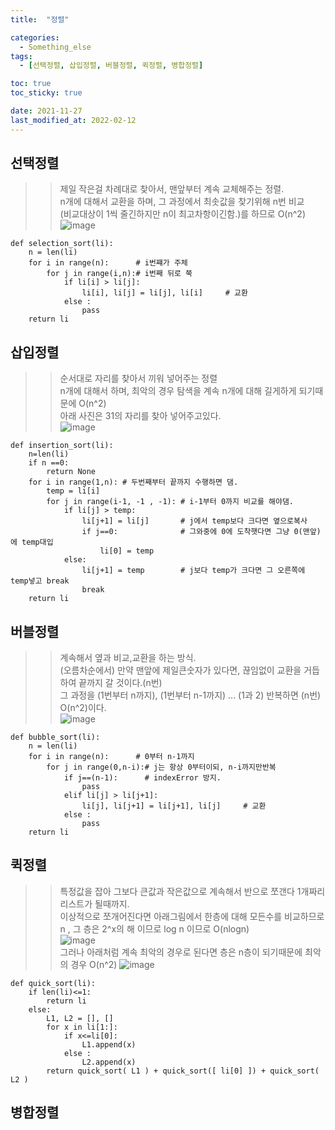 ```yaml
---
title:  "정렬"

categories:
  - Something_else
tags:
  - [선택정렬, 삽입정렬, 버블정렬, 퀵정렬, 병합정렬]

toc: true
toc_sticky: true

date: 2021-11-27
last_modified_at: 2022-02-12
---
```


## 선택정렬
>> 제일 작은걸 차례대로 찾아서, 맨앞부터 계속 교체해주는 정렬.  
>> n개에 대해서 교환을 하며, 그 과정에서 최솟값을 찾기위해 n번 비교  
>> (비교대상이 1씩 줄긴하지만 n이 최고차항이긴함.)를 하므로 O(n^2)  
![image](https://user-images.githubusercontent.com/84547813/145223514-1b92d47c-4204-4890-8ab3-07af49e0894b.png)
```
def selection_sort(li):
    n = len(li)
    for i in range(n):      # i번쨰가 주체
        for j in range(i,n):# i번째 뒤로 쭉
            if li[i] > li[j]:
                li[i], li[j] = li[j], li[i]     # 교환
            else :
                pass
    return li
```
## 삽입정렬
>> 순서대로 자리를 찾아서 끼워 넣어주는 정렬  
>> n개에 대해서 하며, 최악의 경우 탐색을 계속 n개에 대해 길게하게 되기때문에 O(n^2)  
>> 아래 사진은 31의 자리를 찾아 넣어주고있다.  
![image](https://user-images.githubusercontent.com/84547813/145224534-3f5b9130-8641-48b6-9151-53a91695617f.png)
```
def insertion_sort(li):
    n=len(li)
    if n ==0:
        return None
    for i in range(1,n): # 두번째부터 끝까지 수행하면 댐.
        temp = li[i]
        for j in range(i-1, -1 , -1): # i-1부터 0까지 비교를 해야댐.
            if li[j] > temp:
                li[j+1] = li[j]       # j에서 temp보다 크다면 옆으로복사
                if j==0:              # 그와중에 0에 도착햇다면 그냥 0(맨앞)에 temp대입
                    li[0] = temp
            else:
                li[j+1] = temp        # j보다 temp가 크다면 그 오른쪽에 temp넣고 break
                break
    return li
```
## 버블정렬
>> 계속해서 옆과 비교,교환을 하는 방식.  
>> (오름차순에서) 만약 맨앞에 제일큰숫자가 있다면, 끊임없이 교환을 거듭하여 끝까지 갈 것이다.(n번)  
>> 그 과정을 (1번부터 n까지), (1번부터 n-1까지) ... (1과 2) 반복하면 (n번) O(n^2)이다.  
>> ![image](https://user-images.githubusercontent.com/84547813/145225965-b9c07b7f-44b5-438e-9d6b-487b99eb5863.png)

```
def bubble_sort(li):
    n = len(li)
    for i in range(n):      # 0부터 n-1까지
        for j in range(0,n-i):# j는 항상 0부터이되, n-i까지만반복
            if j==(n-1):      # indexError 방지.
                pass
            elif li[j] > li[j+1]:
                li[j], li[j+1] = li[j+1], li[j]     # 교환
            else :
                pass
    return li   
```
## 퀵정렬
>> 특정값을 잡아 그보다 큰값과 작은값으로 계속해서 반으로 쪼갠다 1개짜리 리스트가 될때까지.  
>> 이상적으로 쪼개어진다면 아래그림에서 한층에 대해 모든수를 비교하므로 n , 그 층은 2^x의 해 이므로 log n 이므로 O(nlogn)   
>> ![image](https://user-images.githubusercontent.com/84547813/145229539-66ac03f9-ff21-451a-b60d-262e8b4d09ca.png)  
>> 그러나 아래처럼 계속 최악의 경우로 된다면 층은 n층이 되기때문에 최악의 경우 O(n^2)
>> ![image](https://user-images.githubusercontent.com/84547813/145229599-9731477a-81d1-4bda-9e28-3ca1a4e62241.png)

```
def quick_sort(li):
    if len(li)<=1:
        return li
    else:
        L1, L2 = [], []
        for x in li[1:]:
            if x<=li[0]:
                L1.append(x)
            else :
                L2.append(x)
        return quick_sort( L1 ) + quick_sort([ li[0] ]) + quick_sort( L2 )
```
## 병합정렬

